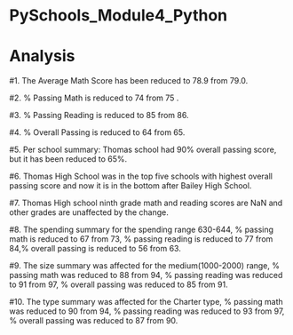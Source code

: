 # PySchools_Module4_Python

# Analysis

#1. The Average Math Score has been reduced to 78.9 from 79.0.

#2. % Passing Math is reduced to 74 from 75 .

#3. % Passing Reading is reduced to 85 from 86.

#4. % Overall Passing is reduced to 64 from 65.

#5. Per school summary: Thomas school had 90% overall passing score, but it has been reduced to 65%.

#6. Thomas High School was in the top five schools with highest overall passing score and now it is in the bottom after Bailey High 
School.

#7. Thomas High school ninth grade math and reading scores are NaN and other grades are unaffected by the change.

#8. The spending summary for the spending range 630-644, % passing math is reduced to 67 from 73, % passing reading is reduced to 77 from 84,% overall passing is reduced to 56 from 63.
        
#9. The size summary was affected for the medium(1000-2000) range, % passing math was reduced to 88 from 94, % passing reading was reduced to 91 from 97, % overall passing was reduced to 85 from 91.
    
#10. The type summary was affected for the Charter type, % passing math was reduced to 90 from 94, % passing reading was reduced to 93 from 97, % overall passing was reduced to 87 from 90.
